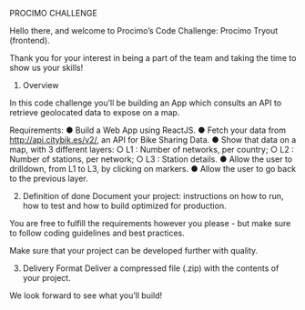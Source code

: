 PROCIMO CHALLENGE

Hello there, and welcome to Procimo’s Code Challenge: Procimo Tryout (frontend).

Thank you for your interest in being a part of the team and taking the time to show
us your skills!

1. Overview

In this code challenge you’ll be building an App which consults an API to retrieve
geolocated data to expose on a map.

Requirements:
   ● Build a Web App using ReactJS.
   ● Fetch your data from http://api.citybik.es/v2/, an API for Bike Sharing Data.
   ● Show that data on a map, with 3 different layers:
      ○ L1 : Number of networks, per country;
      ○ L2 : Number of stations, per network;
      ○ L3 : Station details.
   ● Allow the user to drilldown, from L1 to L3, by clicking on markers.
   ● Allow the user to go back to the previous layer.

2. Definition of done
Document your project: instructions on how to run, how to test and how to build optimized for production.

You are free to fulfill the requirements however you please - but make sure to follow coding guidelines and best practices.

Make sure that your project can be developed further with quality.

3. Delivery Format
Deliver a compressed file (.zip) with the contents of your project.

We look forward to see what you’ll build!